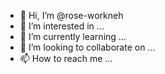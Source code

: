 - 👋 Hi, I’m @rose-workneh
- 👀 I’m interested in ...
- 🌱 I’m currently learning ...
- 💞️ I’m looking to collaborate on ...
- 📫 How to reach me ...

<!---
rose-workneh/rose-workneh is a ✨ special ✨ repository because its `README.md` (this file) appears on your GitHub profile.
You can click the Preview link to take a look at your changes.
--->
